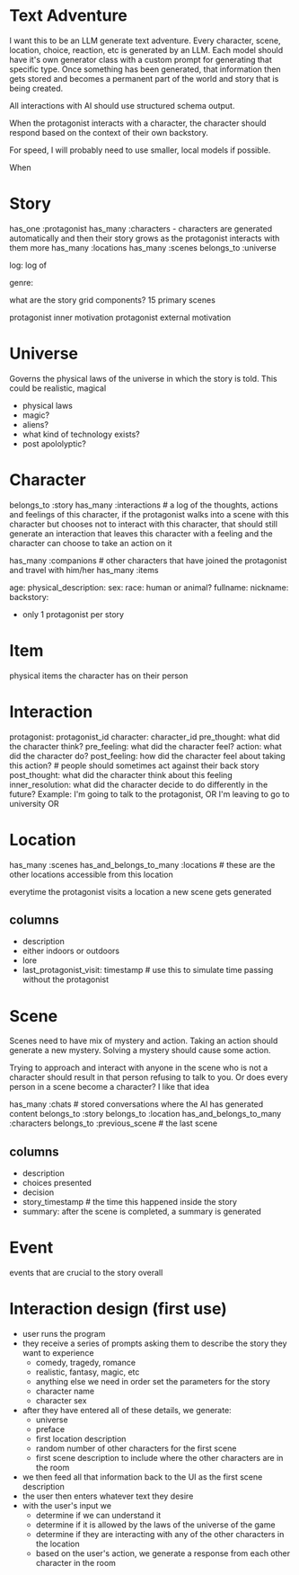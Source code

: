 # Text Adventure
I want this to be an LLM generate text adventure. Every character, scene, location, choice, reaction, etc 
is generated by an LLM. Each model should have it's own generator class with a custom prompt for generating that specific type. Once something has been generated, that information then gets stored and becomes
a permanent part of the world and story that is being created.

All interactions with AI should use structured schema output.

When the protagonist interacts with a character, the character should respond based on the context of their
own backstory.

For speed, I will probably need to use smaller, local models if possible.

When 

# Story
has_one :protagonist
has_many :characters - characters are generated automatically and then their story grows as the protagonist interacts with them more
has_many :locations
has_many :scenes
belongs_to :universe

log: log of 

genre:

what are the story grid components?
15 primary scenes

protagonist inner motivation
protagonist external motivation


# Universe
Governs the physical laws of the universe in which the story is told. This could be realistic, magical

- physical laws
- magic?
- aliens?
- what kind of technology exists?
- post apololyptic?



# Character
belongs_to :story
has_many :interactions # a log of the thoughts, actions and feelings of this character, if the protagonist
walks into a scene with this character but chooses not to interact with this character, that should still
generate an interaction that leaves this character with a feeling and the character can choose to take an action on it

has_many :companions # other characters that have joined the protagonist and travel with him/her
has_many :items

age:
physical_description:
sex:
race:
human or animal?
fullname:
nickname:
backstory:



- only 1 protagonist per story

# Item
physical items the character has on their person

# Interaction
protagonist: protagonist_id
character: character_id
pre_thought: what did the character think?
pre_feeling: what did the character feel?
action: what did the character do?
post_feeling: how did the character feel about taking this action? # people should sometimes act against their back story
post_thought: what did the character think about this feeling
inner_resolution: what did the character decide to do differently in the future? Example: I'm going to talk to the protagonist, OR I'm leaving to go to university OR 




# Location
has_many :scenes
has_and_belongs_to_many :locations # these are the other locations accessible from this location

everytime the protagonist visits a location a new scene gets generated

## columns
* description
* either indoors or outdoors
* lore
* last_protagonist_visit: timestamp # use this to simulate time passing without the protagonist

# Scene
Scenes need to have mix of mystery and action. Taking an action should generate a new mystery. 
Solving a mystery should cause some action.

Trying to approach and interact with anyone in the scene who is not a character should result
in that person refusing to talk to you. Or does every person in a scene become a character? I
like that idea

has_many :chats # stored conversations where the AI has generated content
belongs_to :story
belongs_to :location
has_and_belongs_to_many :characters
belongs_to :previous_scene # the last scene


## columns
* description
* choices presented
* decision
* story_timestamp # the time this happened inside the story
* summary: after the scene is completed, a summary is generated

# Event
events that are crucial to the story overall



# Interaction design (first use)
- user runs the program
- they receive a series of prompts asking them to describe the story they want to experience
    - comedy, tragedy, romance
    - realistic, fantasy, magic, etc
    - anything else we need in order set the parameters for the story
    - character name
    - character sex
- after they have entered all of these details, we generate:
    - universe
    - preface
    - first location description
    - random number of other characters for the first scene
    - first scene description to include where the other characters are in the room
- we then feed all that information back to the UI as the first scene description
- the user then enters whatever text they desire
- with the user's input we
    - determine if we can understand it
    - determine if it is allowed by the laws of the universe of the game
    - determine if they are interacting with any of the other characters in the location
    - based on the user's action, we generate a response from each other character in the room